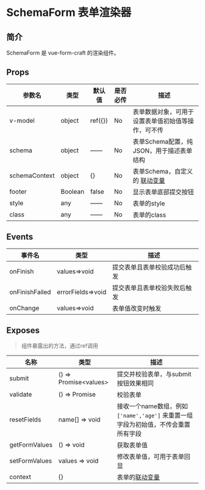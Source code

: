 # SchemaForm 表单渲染器

## 简介

SchemaForm 是 vue-form-craft 的渲染组件。

<div class='login'></div>

## Props

| 参数名        | 类型    | 默认值  | 是否必传 | 描述                                 |
| ------------- | ------- | ------- | -------- |------------------------------------|
| v-model       | object  | ref({}) | No       | 表单数据对象，可用于设置表单值初始值等操作，可不传          |
| schema        | object  | ——      | No       | 表单Schema配置，纯JSON，用于描述表单结构          |
| schemaContext | object  | {}      | No       | 表单Schema，自定义的 [联动变量](/doc/linkage) |
| footer        | Boolean | false   | No       | 显示表单底部提交按钮                         |
| style         | any     | ——      | No       | 表单的style                           |
| class         | any     | ——      | No       | 表单的class                           |


## Events

| 事件名         | 类型              | 描述                         |
| -------------- | ----------------- | ---------------------------- |
| onFinish       | values=>void      | 提交表单且表单校验成功后触发 |
| onFinishFailed | errorFields=>void | 提交表单且表单校验失败后触发 |
| onChange       | values=>void      | 表单值改变时触发             |

## Exposes

>组件暴露出的方法，通过ref调用

| 名称          | 类型                    | 描述                                                  |
| ------------- | ----------------------- |-----------------------------------------------------|
| submit        | () => Promise\<values\> | 提交并校验表单，与submit按钮效果相同                               |
| validate      | () => Promise           | 校验表单                                                |
| resetFields   | name[] => void          | 接收一个name数组，例如`['name','age']` 来重置一组字段为初始值，不传会重置所有字段 |
| getFormValues | () => void              | 获取表单值                                               |
| setFormValues | values => void          | 修改表单值，可用于表单回显                                       |
| context       | {}                      | 表单的[联动变量](/doc/linkage)                             |




